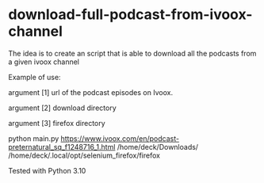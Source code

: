 # download-full-podcast-from-ivoox-channel
The idea is to create an script that is able to download all the podcasts from a given ivoox channel

Example of use:

argument [1] url of the podcast episodes on Ivoox. 

argument [2] download directory

argument [3] firefox directory

python main.py https://www.ivoox.com/en/podcast-preternatural_sq_f1248716_1.html /home/deck/Downloads/ /home/deck/.local/opt/selenium_firefox/firefox

Tested with Python 3.10
